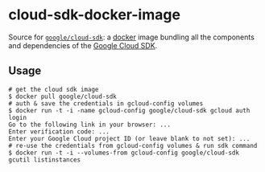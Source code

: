 cloud-sdk-docker-image
======================

Source for [`google/cloud-sdk`](https://index.docker.io/u/google/cloud-sdk/):
a [docker](https://docker.io) image bundling all the components and dependencies of the [Google Cloud SDK](https://developers.google.com/cloud/sdk/).

## Usage

    # get the cloud sdk image
    $ docker pull google/cloud-sdk
    # auth & save the credentials in gcloud-config volumes
    $ docker run -t -i -name gcloud-config google/cloud-sdk gcloud auth login
    Go to the following link in your browser: ...
    Enter verification code: ...
    Enter your Google Cloud project ID (or leave blank to not set): ...
    # re-use the credentials from gcloud-config volumes & run sdk command
    $ docker run -t -i --volumes-from gcloud-config google/cloud-sdk gcutil listinstances
